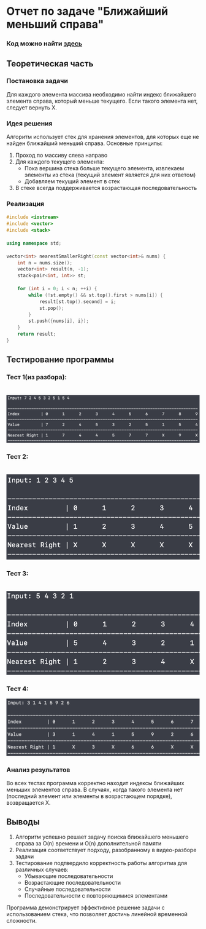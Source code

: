 # Отчет по задаче "Ближайший меньший справа"

### Код можно найти [здесь](/near_min_right.cpp)

## Теоретическая часть

### Постановка задачи
Для каждого элемента массива необходимо найти индекс ближайшего элемента справа, который меньше текущего. Если такого элемента нет, следует вернуть Х.

### Идея решения
Алгоритм использует стек для хранения элементов, для которых еще не найден ближайший меньший справа. Основные принципы:
1. Проход по массиву слева направо
2. Для каждого текущего элемента:
   - Пока вершина стека больше текущего элемента, извлекаем элементы из стека (текущий элемент является для них ответом)
   - Добавляем текущий элемент в стек
3. В стеке всегда поддерживается возрастающая последовательность

### Реализация
```cpp
#include <iostream>
#include <vector>
#include <stack>

using namespace std;

vector<int> nearestSmallerRight(const vector<int>& nums) {
    int n = nums.size();
    vector<int> result(n, -1);
    stack<pair<int, int>> st;
    
    for (int i = 0; i < n; ++i) {
        while (!st.empty() && st.top().first > nums[i]) {
            result[st.top().second] = i;
            st.pop();
        }
        st.push({nums[i], i});
    }
    return result;
}
```


## Тестирование программы

### **Тест 1**(из разбора): <br><br>
![Первый тест](https://github.com/BoT-TEMA/add/blob/main/Screenshot%202025-06-05%20at%2000.04.56.png)
<br>

### **Тест 2**: <br><br>
![Первый тест](https://github.com/BoT-TEMA/add/blob/main/Screenshot%202025-06-05%20at%2000.01.32.png)
<br>

### **Тест 3**: <br><br>
![Второй тест](https://github.com/BoT-TEMA/add/blob/main/Screenshot%202025-06-05%20at%2000.01.48.png)
<br>

### **Тест 4**: <br>
![Третий тест](https://github.com/BoT-TEMA/add/blob/main/Screenshot%202025-06-05%20at%2000.01.19.png)
<br>




### Анализ результатов
Во всех тестах программа корректно находит индексы ближайших меньших элементов справа. В случаях, когда такого элемента нет (последний элемент или элементы в возрастающем порядке), возвращается Х.

## Выводы

1. Алгоритм успешно решает задачу поиска ближайшего меньшего справа за O(n) времени и O(n) дополнительной памяти
2. Реализация соответствует подходу, разобранному в видео-разборе задачи
3. Тестирование подтвердило корректность работы алгоритма для различных случаев:
   - Убывающие последовательности
   - Возрастающие последовательности
   - Случайные последовательности
   - Последовательности с повторяющимися элементами

Программа демонстрирует эффективное решение задачи с использованием стека, что позволяет достичь линейной временной сложности.
